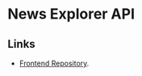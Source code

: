 # News Explorer API

## Links
* [Frontend Repository](https://github.com/synthetic-borealis/news-explorer-frontend).
